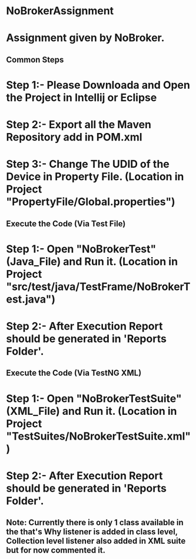 # NoBrokerAssignment
# Assignment given by NoBroker.

## Common Steps
# Step 1:- Please Downloada and Open the Project in Intellij or Eclipse
# Step 2:- Export all the Maven Repository add in POM.xml
# Step 3:- Change The UDID of the Device in Property File. (Location in Project "PropertyFile/Global.properties")

## Execute the Code (Via Test File)
# Step 1:- Open "NoBrokerTest" (Java_File) and Run it. (Location in Project "src/test/java/TestFrame/NoBrokerTest.java")
# Step 2:- After Execution Report should be generated in 'Reports Folder'.

## Execute the Code (Via TestNG XML)
# Step 1:- Open "NoBrokerTestSuite" (XML_File) and Run it. (Location in Project "TestSuites/NoBrokerTestSuite.xml")
# Step 2:- After Execution Report should be generated in 'Reports Folder'.

## Note: Currently there is only 1 class available in the that's Why listener is added in class level, Collection level listener also added in XML suite but for now commented it.
